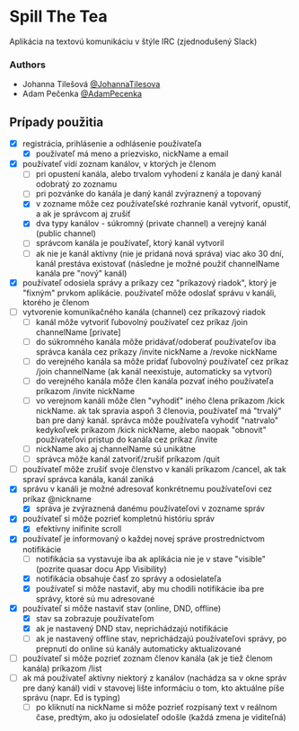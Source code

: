 # Spill The Tea
Aplikácia na textovú komunikáciu v štýle IRC (zjednodušený Slack)

### Authors
- Johanna Tilešová [@JohannaTilesova](https://github.com/johannatilesova)
- Adam Pečenka [@AdamPecenka](https://github.com/AdamPecenka)

## Prípady použitia
- [x] registrácia, prihlásenie a odhlásenie používateľa
    - [x] používateľ má meno a priezvisko, nickName a email
- [x] používateľ vidí zoznam kanálov, v ktorých je členom
   - [ ] pri opustení kanála, alebo trvalom vyhodení z kanála je daný kanál odobratý zo zoznamu
   - [ ] pri pozvánke do kanála je daný kanál zvýraznený a topovaný
   - [x] v zozname môže cez používateľské rozhranie kanál vytvoriť, opustiť, a ak je správcom aj zrušiť
   - [x] dva typy kanálov - súkromný (private channel) a verejný kanál (public channel)
   - [ ] správcom kanála je používateľ, ktorý kanál vytvoril
   - [ ] ak nie je kanál aktívny (nie je pridaná nová správa) viac ako 30 dní, kanál prestáva existovať (následne je možné použiť channelName kanála pre "nový" kanál)
- [x] používateľ odosiela správy a príkazy cez "príkazový riadok", ktorý je "fixným" prvkom aplikácie. používateľ môže odoslať správu v kanáli, ktorého je členom
- [ ] vytvorenie komunikačného kanála (channel) cez príkazový riadok
   - [ ] kanál môže vytvoriť ľubovolný používateľ cez príkaz /join channelName [private]
   - [ ] do súkromného kanála môže pridávať/odoberať používateľov iba správca kanála cez príkazy /invite nickName a /revoke nickName
   - [ ] do verejného kanála sa môže pridať ľubovolný používateľ cez príkaz /join channelName (ak kanál neexistuje, automaticky sa vytvorí)
   - [ ] do verejného kanála môže člen kanála pozvať iného používateľa príkazom /invite nickName
   - [ ] vo verejnom kanáli môže člen "vyhodiť" iného člena príkazom /kick nickName. ak tak spravia aspoň 3 členovia, používateľ má "trvalý" ban pre daný kanál. správca môže používateľa vyhodiť "natrvalo" kedykoľvek príkazom /kick nickName, alebo naopak "obnovit" používateľovi prístup do kanála cez príkaz /invite
   - [ ] nickName ako aj channelName sú unikátne
   - [ ] správca môže kanál zatvoriť/zrušiť príkazom /quit
- [ ] používateľ môže zrušiť svoje členstvo v kanáli príkazom /cancel, ak tak spraví správca kanála, kanál zaniká
- [x] správu v kanáli je možné adresovať konkrétnemu používateľovi cez príkaz @nickname
   - [x] správa je zvýraznená danému používateľovi v zozname správ
- [x] používateľ si môže pozrieť kompletnú históriu správ
   - [x] efektívny inifinite scroll
- [x] používateľ je informovaný o každej novej správe prostredníctvom notifikácie
   - [ ] notifikácia sa vystavuje iba ak aplikácia nie je v stave "visible" (pozrite quasar docu App Visibility)
   - [x] notifikácia obsahuje časť zo správy a odosielateľa
   - [x] používateľ si môže nastaviť, aby mu chodili notifikácie iba pre správy, ktoré sú mu adresované
- [x] používateľ si môže nastaviť stav (online, DND, offline)
   - [x] stav sa zobrazuje používateľom
   - [x] ak je nastavený DND stav, neprichádzajú notifikácie
   - [ ] ak je nastavený offline stav, neprichádzajú používateľovi správy, po prepnutí do online sú kanály automaticky aktualizované
- [ ] používateľ si môže pozrieť zoznam členov kanála (ak je tiež členom kanála) príkazom /list
- [ ] ak má používateľ aktívny niektorý z kanálov (nachádza sa v okne správ pre daný kanál) vidí v stavovej lište informáciu o tom, kto aktuálne píše správu (napr. Ed is typing)
    - [ ] po kliknutí na nickName si môže pozrieť rozpísaný text v reálnom čase, predtým, ako ju odosielateľ odošle (každá zmena je viditeľná)
